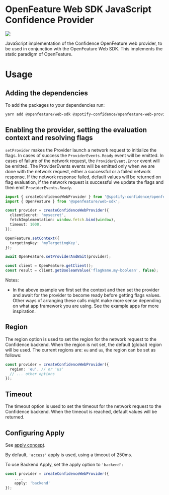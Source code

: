 # OpenFeature Web SDK JavaScript Confidence Provider

![](https://img.shields.io/badge/lifecycle-beta-a0c3d2.svg)

JavaScript implementation of the Confidence OpenFeature web provider, to be used in conjunction wth the OpenFeature Web SDK.
This implements the static paradigm of OpenFeature.

# Usage

## Adding the dependencies

To add the packages to your dependencies run:

```sh
yarn add @openfeature/web-sdk @spotify-confidence/openfeature-web-provider
```

## Enabling the provider, setting the evaluation context and resolving flags

`setProvider` makes the Provider launch a network request to initialize the flags. In cases of success the
`ProviderEvents.Ready` event will be emitted. In cases of failure of the network request, the `ProviderEvent.Error`
event will be emitted. The ProviderEvents events will be emitted only when we are done with the network request, either
a successful or a failed network response. If the network response failed, default values will be returned on flag
evaluation, if the network request is successful we update the flags and then emit `ProviderEvents.Ready`.

```ts
import { createConfidenceWebProvider } from '@spotify-confidence/openfeature-web-provider';
import { OpenFeature } from '@openfeature/web-sdk';

const provider = createConfidenceWebProvider({
  clientSecret: 'mysecret',
  fetchImplementation: window.fetch.bind(window),
  timeout: 1000,
});

OpenFeature.setContext({
  targetingKey: 'myTargetingKey',
});

await OpenFeature.setProviderAndWait(provider);

const client = OpenFeature.getClient();
const result = client.getBooleanValue('flagName.my-boolean', false);
```

Notes:

- In the above example we first set the context and then set the provider and await for the provider to become ready before getting flags values. Other ways of arranging these calls might make more sense depending on what app framework you are using. See the example apps for more inspiration.

## Region

The region option is used to set the region for the network request to the Confidence backend. When the region is not set, the default (global) region will be used.
The current regions are: `eu` and `us`, the region can be set as follows:

```ts
const provider = createConfidenceWebProvider({
  region: 'eu', // or 'us'
  // ... other options
});
```

## Timeout

The timeout option is used to set the timeout for the network request to the Confidence backend. When the timeout is reached, default values will be returned.

## Configuring Apply

See [apply concept](../../concepts/apply.md).

By default, `'access'` apply is used, using a timeout of 250ms.

To use Backend Apply, set the apply option to `'backend'`:

```ts
const provider = createConfidenceWebProvider({
    ...,
    apply: 'backend'
});

```
